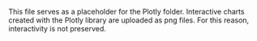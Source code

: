 This file serves as a placeholder for the Plotly folder.
Interactive charts created with the Plotly library are uploaded as png files. For this reason, interactivity is not preserved.
